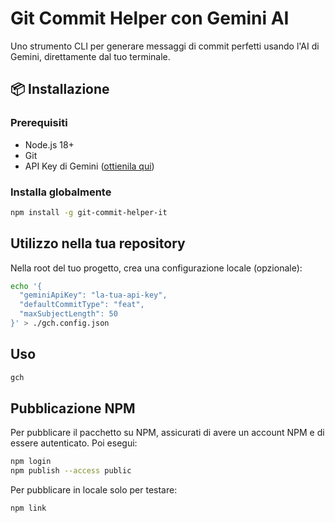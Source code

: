 # Git Commit Helper con Gemini AI

Uno strumento CLI per generare messaggi di commit perfetti usando l'AI di Gemini, direttamente dal tuo terminale.

## 📦 Installazione

### Prerequisiti

- Node.js 18+
- Git
- API Key di Gemini ([ottienila qui](https://ai.google.dev/))

### Installa globalmente

```bash
npm install -g git-commit-helper-it
```

## Utilizzo nella tua repository

Nella root del tuo progetto, crea una configurazione locale (opzionale):

```bash
echo '{
  "geminiApiKey": "la-tua-api-key",
  "defaultCommitType": "feat",
  "maxSubjectLength": 50
}' > ./gch.config.json
```

## Uso

```bash
gch
```

## Pubblicazione NPM

Per pubblicare il pacchetto su NPM, assicurati di avere un account NPM e di essere autenticato. Poi esegui:

```bash
npm login
npm publish --access public
```

Per pubblicare in locale solo per testare:

```bash
npm link
```
